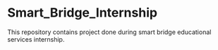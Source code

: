 # Smart_Bridge_Internship
This repository contains project done during smart bridge educational services internship.
